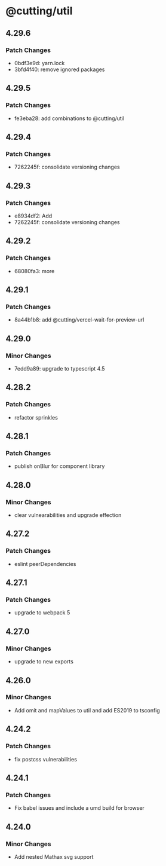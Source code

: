 # @cutting/util

## 4.29.6

### Patch Changes

- 0bdf3e9d: yarn.lock
- 3bfd4f40: remove ignored packages

## 4.29.5

### Patch Changes

- fe3eba28: add combinations to @cutting/util

## 4.29.4

### Patch Changes

- 7262245f: consolidate versioning changes

## 4.29.3

### Patch Changes

- e8934df2: Add <Aliert />
- 7262245f: consolidate versioning changes

## 4.29.2

### Patch Changes

- 68080fa3: more

## 4.29.1

### Patch Changes

- 8a44b1b8: add @cutting/vercel-wait-for-preview-url

## 4.29.0

### Minor Changes

- 7edd9a89: upgrade to typescript 4.5

## 4.28.2

### Patch Changes

- refactor sprinkles

## 4.28.1

### Patch Changes

- publish onBlur for component library

## 4.28.0

### Minor Changes

- clear vulnearabilities and upgrade effection

## 4.27.2

### Patch Changes

- eslint peerDependencies

## 4.27.1

### Patch Changes

- upgrade to webpack 5

## 4.27.0

### Minor Changes

- upgrade to new exports

## 4.26.0

### Minor Changes

- Add omit and mapValues to util and add ES2019 to tsconfig

## 4.24.2

### Patch Changes

- fix postcss vulnerabilities

## 4.24.1

### Patch Changes

- Fix babel issues and include a umd build for browser

## 4.24.0

### Minor Changes

- Add nested Mathax svg support

